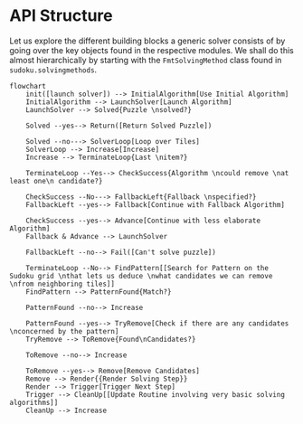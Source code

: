 # API Structure

Let us explore the different building blocks a generic solver consists of by going over the key objects found in the respective modules. We shall do this almost hierarchically by starting with the `FmtSolvingMethod` class found in `sudoku.solvingmethods`.

```mermaid
flowchart
    init([launch solver]) --> InitialAlgorithm[Use Initial Algorithm]
    InitialAlgorithm --> LaunchSolver[Launch Algorithm] 
    LaunchSolver --> Solved{Puzzle \nsolved?}

    Solved --yes--> Return([Return Solved Puzzle])

    Solved --no---> SolverLoop[Loop over Tiles]
    SolverLoop --> Increase[Increase]
    Increase --> TerminateLoop{Last \nitem?}
    
    TerminateLoop --Yes--> CheckSuccess{Algorithm \ncould remove \nat least one\n candidate?}
    
    CheckSuccess --No---> FallbackLeft{Fallback \nspecified?}
    FallbackLeft --yes--> Fallback[Continue with Fallback Algorithm]

    CheckSuccess --yes--> Advance[Continue with less elaborate Algorithm]
    Fallback & Advance --> LaunchSolver

    FallbackLeft --no--> Fail([Can't solve puzzle])

    TerminateLoop --No--> FindPattern[[Search for Pattern on the Sudoku grid \nthat lets us deduce \nwhat candidates we can remove \nfrom neighboring tiles]]
    FindPattern --> PatternFound{Match?}

    PatternFound --no--> Increase

    PatternFound --yes--> TryRemove[Check if there are any candidates \nconcerned by the pattern]
    TryRemove --> ToRemove{Found\nCandidates?}

    ToRemove --no--> Increase

    ToRemove --yes--> Remove[Remove Candidates]
    Remove --> Render{{Render Solving Step}}
    Render --> Trigger[Trigger Next Step]
    Trigger --> CleanUp[[Update Routine involving very basic solving algorithms]]
    CleanUp --> Increase
    

```

